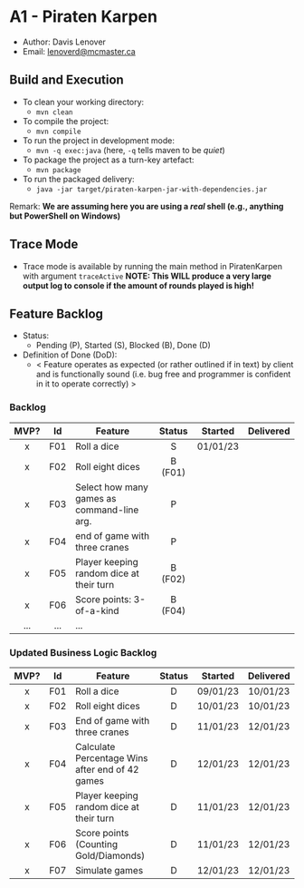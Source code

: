 # A1 - Piraten Karpen

  * Author: Davis Lenover
  * Email: lenoverd@mcmaster.ca

## Build and Execution

  * To clean your working directory:
    * `mvn clean`
  * To compile the project:
    * `mvn compile`
  * To run the project in development mode:
    * `mvn -q exec:java` (here, `-q` tells maven to be _quiet_)
  * To package the project as a turn-key artefact:
    * `mvn package`
  * To run the packaged delivery:
    * `java -jar target/piraten-karpen-jar-with-dependencies.jar` 

Remark: **We are assuming here you are using a _real_ shell (e.g., anything but PowerShell on Windows)**

## Trace Mode
 * Trace mode is available by running the main method in PiratenKarpen with argument `traceActive`
 **NOTE: This WILL produce a very large output log to console if the amount of rounds played is high!**

## Feature Backlog

 * Status: 
   * Pending (P), Started (S), Blocked (B), Done (D)
 * Definition of Done (DoD):
   * < Feature operates as expected (or rather outlined if in text) by client and is functionally sound (i.e. bug free and programmer is confident in it to operate correctly) >

### Backlog 

| MVP? | Id  | Feature  | Status  |  Started  | Delivered |
| :-:  |:-:  |---       | :-:     | :-:       | :-:       |
| x   | F01 | Roll a dice |  S | 01/01/23 |  |
| x   | F02 | Roll eight dices  |  B (F01) |   |
| x   | F03 | Select how many games as command-line arg.  |  P  |   |
| x   | F04 | end of game with three cranes | P | |
| x   | F05 | Player keeping random dice at their turn | B (F02) | | 
| x   | F06 | Score points: 3-of-a-kind | B (F04) | | 
| ... | ... | ... |

### Updated Business Logic Backlog
| MVP? | Id  | Feature  | Status  |  Started  | Delivered |
| :-:  |:-:  |---       | :-:     | :-:       | :-:       |
| x   | F01 | Roll a dice |  D | 09/01/23 | 10/01/23 |
| x   | F02 | Roll eight dices |  D | 10/01/23  | 10/01/23 |
| x   | F03 | End of game with three cranes | D | 11/01/23 | 12/01/23 |
| x   | F04 | Calculate Percentage Wins after end of 42 games | D | 12/01/23 | 12/01/23 |
| x   | F05 | Player keeping random dice at their turn | D | 11/01/23 | 12/01/23 |
| x   | F06 | Score points (Counting Gold/Diamonds) | D | 11/01/23 | 12/01/23 |
| x   | F07 | Simulate games | D | 12/01/23 | 12/01/23 |

